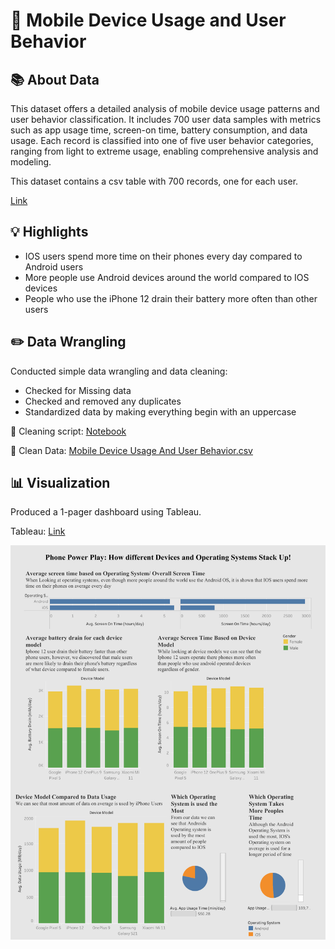 # 📱 Mobile Device Usage and User Behavior

## 📚 About Data

This dataset offers a detailed analysis of mobile device usage patterns and user behavior classification. It includes 700 user data samples with metrics such as app usage time, screen-on time, battery consumption, and data usage. Each record is classified into one of five user behavior categories, ranging from light to extreme usage, enabling comprehensive analysis and modeling.

This dataset contains a csv table with 700 records, one for each user.

[Link](https://www.kaggle.com/datasets/valakhorasani/mobile-device-usage-and-user-behavior-dataset)

## 💡 Highlights

- IOS users spend more time on their phones every day compared to Android users
- More people use Android devices around the world compared to IOS devices
- People who use the iPhone 12 drain their battery more often than other users


## ✏️ Data Wrangling

Conducted simple data wrangling and data cleaning:
- Checked for Missing data
- Checked and removed any duplicates
- Standardized data by making everything begin with an uppercase

📍 Cleaning script: [Notebook](https://github.com/SorenSmith/Mobile-Device-Usage-And-User-Behavior/blob/main/Mobile%20Device%20Usafe%20and%20User%20Behavior%20CODE.txt)

📍 Clean Data: [Mobile Device Usage And User Behavior.csv](https://github.com/SorenSmith/Mobile-Device-Usage-And-User-Behavior/blob/main/user_behavior_dataset.csv)

## 📊 Visualization

Produced a 1-pager dashboard using Tableau.

Tableau: [Link](https://public.tableau.com/app/profile/soren.smith/viz/MobileDeviceUsageandUserBehavior_17417366531850/Dashboard1)

![Unicorns-2](https://github.com/SorenSmith/Mobile-Device-Usage-And-User-Behavior/blob/main/Dashboard%201%20(1).png)
